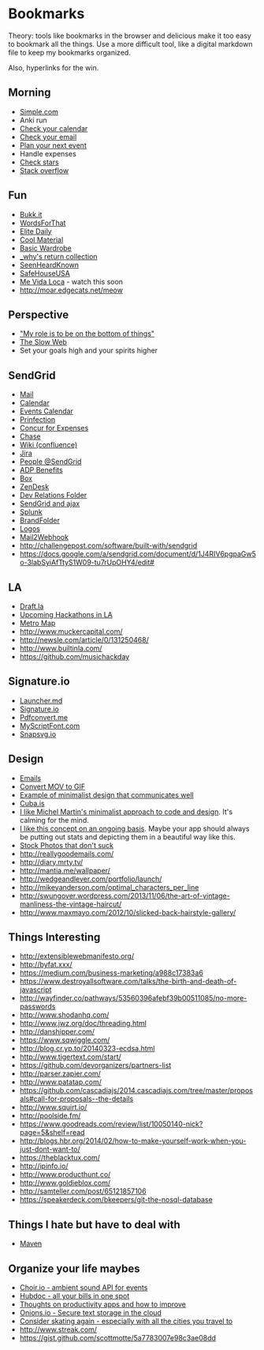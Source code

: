 # Bookmarks

Theory: tools like bookmarks in the browser and delicious make it too easy
to bookmark all the things. Use a more difficult tool, like a digital
markdown file to keep my bookmarks organized.

Also, hyperlinks for the win.
## Morning

* [Simple.com](http://simple.com)
* Anki run
* [Check your calendar](https://calendar.google.com/a/sendgrid.com)
* [Check your email](https://mail.google.com/a/sendgrid.com)
* [Plan your next event](https://basecamp.com/1901156/calendar)
* Handle expenses
* [Check stars](https://github.com/stars)
* [Stack overflow](http://stackoverflow.com/search?tab=newest&q=sendgrid)

## Fun

* [Bukk.it](http://bukk.it/)
* [WordsForThat](http://www.wordsforthat.com/)
* [Elite Daily](http://elitedaily.com/)
* [Cool Material](http://coolmaterial.com/)
* [Basic Wardrobe](http://www.reddit.com/r/malefashionadvice/comments/mu2zu/the_basic_wardrobe_30/)
* [_why's return collection](http://www.scribd.com/collections/4230124/-why-s-return)
* [SeenHeardKnown](http://seenheardknown.com/)
* [SafeHouseUSA](http://safehouseusa.com/)
* [Me Vida Loca](http://www.youtube.com/watch?v=EWY3FyD18y4) - watch this soon
* <http://moar.edgecats.net/meow>

## Perspective

* ["My role is to be on the bottom of things"](http://www-cs-faculty.stanford.edu/~uno/email.html)
* [The Slow Web](http://jackcheng.com/the-slow-web)
* Set your goals high and your spirits higher

## SendGrid

* [Mail](https://mail.google.com/a/sendgrid.com)
* [Calendar](https://calendar.google.com/a/sendgrid.com)
* [Events Calendar](https://basecamp.com/1901156/calendar)
* [Prinfection](https://www.printfection.com/account/secure_login.php)
* [Concur for Expenses](https://www.concursolutions.com/portal.asp)
* [Chase](https://chaseonline.chase.com/Logon.aspx)
* [Wiki (confluence)](https://wiki.sendgrid.net)
* [Jira](https://jira.sendgrid.net)
* [People @SendGrid](https://sites.google.com/a/sendgrid.com/portal/departments/human-resources/peoplegallery)
* [ADP Benefits](https://workforcenow.adp.com/public/index.htm)
* [Box](https://sendgrid.app.box.com)
* [ZenDesk](http://sendgrid.zendesk.com)
* [Dev Relations Folder](https://drive.google.com/a/sendgrid.com/folderview?id=0BylUy8qNrn_VTmZKNlNIcU5aVjA&usp=sharing)
* [SendGrid and ajax](https://gist.github.com/scottmotte/6fa978692af8bcc32763)
* [Splunk](https://splunk.sendgrid.net)
* [BrandFolder](http://brandfolder.com/sendgrid)
* [Logos](https://sendgrid.com/resources/logo_brand)
* [Mail2Webhook](https://www.mail2webhook.com/)
* <http://challengepost.com/software/built-with/sendgrid>
* <https://docs.google.com/a/sendgrid.com/document/d/1J4RIV6pgpaGw5o-3labSyiAfTtyS1W09-tu7rUpOHY4/edit#>

## LA

* [Draft.la](http://www.draft.la/)
* [Upcoming Hackathons in LA](http://www.hackathon.io/events?utf8=%E2%9C%93&term=&location=Los+Angeles&commit=filter)
* [Metro Map](http://upload.wikimedia.org/wikipedia/commons/6/6b/Spring-2012-LACMTA-Map.png)
* <http://www.muckercapital.com/>
* <http://newsle.com/article/0/131250468/>
* <http://www.builtinla.com/>
* <https://github.com/musichackday>

## Signature.io

* [Launcher.md](https://gist.github.com/scottmotte/5a7783007e98c3ae08dd)
* [Signature.io](http://signature.io)
* [Pdfconvert.me](https://pdfconvert.me)
* [MyScriptFont.com](http://www.myscriptfont.com/)
* [Snapsvg.io](http://snapsvg.io/)

## Design

* [Emails](http://reallygoodemails.com/)
* [Convert MOV to GIF](https://gist.github.com/dergachev/4627207)
* [Example of minimalist design that communicates well](http://www.iawriter.com/writer-for-mac-guide.html)
* [Cuba.is](http://cuba.is/)
* [I like Michel Martin's minimalist approach to code and design](http://soveran.com/). It's calming for the mind.
* [I like this concept on an ongoing basis](http://mailchimp.com/2013/#by-the-numbers). Maybe your app should always be putting out stats and depicting them in a beautiful way like this.
* [Stock Photos that don't suck](https://medium.com/design-ux/62ae4bcbe01b)
* <http://reallygoodemails.com/>
* <http://diary.mrty.tv/>
* <http://mantia.me/wallpaper/>
* <http://wedgeandlever.com/portfolio/launch/>
* <http://mikeyanderson.com/optimal_characters_per_line>
* <http://swungover.wordpress.com/2013/11/06/the-art-of-vintage-manliness-the-vintage-haircut/>
* <http://www.maxmayo.com/2012/10/slicked-back-hairstyle-gallery/>

## Things Interesting

* <http://extensiblewebmanifesto.org/>
* <http://byfat.xxx/>
* <https://medium.com/business-marketing/a988c17383a6>
* <https://www.destroyallsoftware.com/talks/the-birth-and-death-of-javascript>
* <http://wayfinder.co/pathways/53560396afebf39b00511085/no-more-passwords>
* <http://www.shodanhq.com/>
* <http://www.jwz.org/doc/threading.html>
* <http://danshipper.com/>
* <https://www.sqwiggle.com/>
* <http://blog.cr.yp.to/20140323-ecdsa.html>
* <http://www.tigertext.com/start/>
* <https://github.com/devorganizers/partners-list>
* <http://parser.zapier.com/>
* <http://www.patatap.com/>
* <https://github.com/cascadiajs/2014.cascadiajs.com/tree/master/proposals#call-for-proposals--the-details>
* <http://www.squirt.io/>
* <http://poolside.fm/>
* <https://www.goodreads.com/review/list/10050140-nick?page=5&shelf=read>
* <http://blogs.hbr.org/2014/02/how-to-make-yourself-work-when-you-just-dont-want-to/>
* <https://theblacktux.com/>
* <http://ipinfo.io/>
* <http://www.producthunt.co/>
* <http://www.goldieblox.com/>
* <http://samteller.com/post/65121857106>
* <https://speakerdeck.com/bkeepers/git-the-nosql-database>

## Things I hate but have to deal with

* [Maven](http://search.maven.org/)

## Organize your life maybes

* [Choir.io - ambient sound API for events](https://choir.io/)
* [Hubdoc - all your bills in one spot](http://www.hubdoc.com/) 
* [Thoughts on productivity apps and how to improve](http://www.visakanv.com/blog/2013/09/productivity-apps-fill-buckets-when-they-should-be-lighting-fires/)
* [Onions.io - Secure text storage in the cloud](https://www.onions.io/)
* [Consider skating again - especially with all the cities you travel to](http://www.thrashermagazine.com/component/option,com_hwdvideoshare/Itemid,90/lang,en/task,viewvideo/video_id,2355/)
* <http://www.streak.com/>
* <https://gist.github.com/scottmotte/5a7783007e98c3ae08dd>



